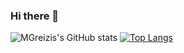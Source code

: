 ### Hi there 👋

<!--
**MGreizis/MGreizis** is a ✨ _special_ ✨ repository because its `README.md` (this file) appears on your GitHub profile.

Here are some ideas to get you started:

- 🔭 I’m currently working on ...
- 🌱 I’m currently learning ...
- 👯 I’m looking to collaborate on ...
- 🤔 I’m looking for help with ...
- 💬 Ask me about ...
- 📫 How to reach me: ...
- 😄 Pronouns: ...
- ⚡ Fun fact: ...
-->
![MGreizis's GitHub stats](https://github-readme-stats.vercel.app/api?username=mgreizis&count_private=true)
[![Top Langs](https://github-readme-stats.vercel.app/api/top-langs/?username=mgreizis)](https://github.com/anuraghazra/github-readme-stats)
